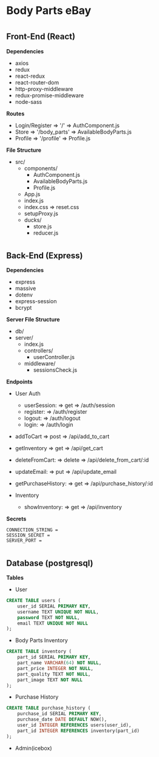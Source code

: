 # Body Parts eBay

#
## Front-End (React)

**Dependencies**
- axios
- redux
- react-redux
- react-router-dom
- http-proxy-middleware
- redux-promise-middleware
- node-sass

**Routes**
- Login/Register => '/' => AuthComponent.js
- Store => '/body_parts' => AvailableBodyParts.js
- Profile => '/profile' => Profile.js

**File Structure**
- src/
    - components/
        - AuthComponent.js
        - AvailableBodyParts.js
        - Profile.js
    - App.js
    - index.js
    - index.css => reset.css
    - setupProxy.js
    - ducks/
        - store.js
        - reducer.js

#
## Back-End (Express)

**Dependencies**
- express
- massive
- dotenv
- express-session
- bcrypt

**Server File Structure**
- db/
- server/
    - index.js
    - controllers/
        - userController.js
    - middleware/
        - sessionsCheck.js

**Endpoints**
- User Auth
    - userSession: => get => /auth/session
    - register: => /auth/register
    - logout: => /auth/logout
    - login: => /auth/login

- addToCart => post => /api/add_to_cart
- getInventory => get => /api/get_cart
- deleteFromCart: => delete => /api/delete_from_cart/:id
- updateEmail: => put => /api/update_email
- getPurchaseHistory: => get => /api/purchase_history/:id

- Inventory
    - showInventory: => get => /api/inventory

**Secrets**
```text
CONNECTION_STRING = 
SESSION_SECRET = 
SERVER_PORT =
```

#
## Database (postgresql)

**Tables**
- User
```sql
CREATE TABLE users (
    user_id SERIAL PRIMARY KEY,
    username TEXT UNIQUE NOT NULL,
    password TEXT NOT NULL,
    email TEXT UNIQUE NOT NULL
);
```
- Body Parts Inventory
```sql
CREATE TABLE inventory (
    part_id SERIAL PRIMARY KEY,
    part_name VARCHAR(64) NOT NULL,
    part_price INTEGER NOT NULL,
    part_quality TEXT NOT NULL,
    part_image TEXT NOT NULL
);
```
- Purchase History
```sql
CREATE TABLE purchase_history (
    purchase_id SERIAL PRIMARY KEY,
    purchase_date DATE DEFAULT NOW(),
    user_id INTEGER REFERENCES users(user_id),
    part_id INTEGER REFERENCES inventory(part_id)
);
```
- Admin(icebox)

#